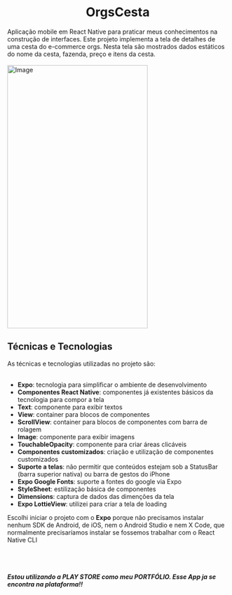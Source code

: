 <h1 align='center'>OrgsCesta</h1>
Aplicação mobile em React Native para praticar meus conhecimentos na construção de interfaces. Este projeto implementa a tela de detalhes de uma cesta do e-commerce orgs. Nesta tela são mostrados dados estáticos do nome da cesta, fazenda, preço e itens da cesta.
<br />
<br />
<img src="https://user-images.githubusercontent.com/9091491/123982988-e3ccb700-d999-11eb-880e-872881ee8b10.gif" alt="Image" height="600" width="320">
<h2>Técnicas e Tecnologias</h2>
As técnicas e tecnologias utilizadas no projeto são:
<br />
<br />
<ul>
<li><b>Expo</b>: tecnologia para simplificar o ambiente de desenvolvimento</li>
<li><b>Componentes React Native</b>: componentes já existentes básicos da tecnologia para compor a tela</li>
<li><b>Text</b>: componente para exibir textos</li>
<li><b>View</b>: container para blocos de componentes</li>
<li><b>ScrollView</b>: container para blocos de componentes com barra de rolagem</li>
<li><b>Image</b>: componente para exibir imagens</li>
<li><b>TouchableOpacity</b>: componente para criar áreas clicáveis</li>
<li><b>Componentes customizados</b>: criação e utilização de componentes customizados</li>
<li><b>Suporte a telas</b>: não permitir que conteúdos estejam sob a StatusBar (barra superior nativa) ou barra de gestos do iPhone</li>
<li><b>Expo Google Fonts</b>: suporte a fontes do google via Expo</li>
<li><b>StyleSheet</b>: estilização básica de componentes</li>
<li><b>Dimensions</b>: captura de dados das dimenções da tela</li>
<li><b>Expo LottieView</b>: utilizei para criar a tela de loading</li> 
</ul>
<p>Escolhi iniciar o projeto com o <b>Expo</b> porque não precisamos instalar nenhum SDK de Android, de iOS, nem o Android Studio e nem X Code, que normalmente precisaríamos instalar se fossemos trabalhar com o React Native CLI</p>
<br />
<br />
<h5>Estou utilizando a PLAY STORE como meu PORTFÓLIO. Esse App ja se encontra na plataforma!!</h5>

